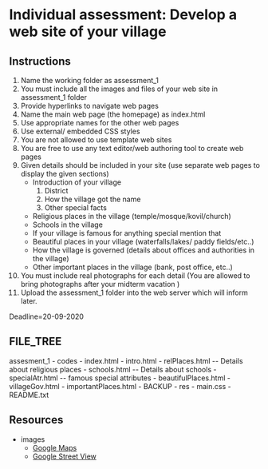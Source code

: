 # Individual assessment: Develop a web site of your village


## Instructions

1.	Name the working folder as assessment_1
2.	You must include all the images and files of your web site in assessment_1 folder
3.	Provide hyperlinks to navigate web pages
4.	Name the main web page (the homepage) as index.html
5.	Use appropriate names for the other web pages 
6.	Use external/ embedded CSS styles 
7.	You are not allowed to use template web sites
8.	You are free to use any text editor/web authoring tool to create web pages
9.	Given details should be included in your site (use separate web pages to display the given sections)
	*	Introduction of your village
		1.	District
		2.	How the village got the name
		3. Other special facts 
	*	Religious places in the village (temple/mosque/kovil/church)
	*	Schools in the village
	*	If your village is famous for anything special mention that
	*	Beautiful places in your village (waterfalls/lakes/ paddy fields/etc..)
	*	How the village is governed (details about offices and authorities in the village)
	*	Other important places in the village (bank, post office, etc..)
10.	You must include real photographs for each detail (You are allowed to bring photographs after your midterm vacation )
11.	Upload the assessment_1 folder into the web server which will inform later.

Deadline=20-09-2020 


## FILE_TREE

assesment_1	-	codes	-	index.html
				-	intro.html
				-	relPlaces.html -- Details about religious places
				-	schools.html -- Details about schools
				-	specialAtr.html -- famous special attributes
				-	beautifulPlaces.html
				-	villageGov.html
				-	importantPlaces.html
				-	BACKUP
		-	res 	-	main.css
		-	README.txt

## Resources

- images
  - [Google Maps](https://www.google.lk/maps)
  - [Google Street View](https://www.google.com/streetview/)
